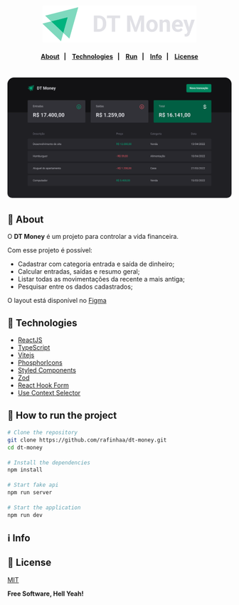 <h4 align="center">
<img src="docs/images/logo.svg" alt="Logo" />
</h4>

<h4 align="center">
    <p align="center">
      <a href="#-about">About</a>&nbsp;&nbsp;&nbsp;|&nbsp;&nbsp;&nbsp;
      <a href="#-technologies">Technologies</a>&nbsp;&nbsp;&nbsp;|&nbsp;&nbsp;&nbsp;
      <a href="#-how-to-run-the-project">Run</a>&nbsp;&nbsp;&nbsp;|&nbsp;&nbsp;&nbsp;
      <a href="#-info">Info</a>&nbsp;&nbsp;&nbsp;|&nbsp;&nbsp;&nbsp;
      <a href="#-license">License</a>
  </p>
</h4>

<h1 align="center">
  <img style="border-radius: 10px" height="auto" alt="Screenshot" title="Screenshot" src="docs/images/screenshot.png" />
</h1>

## 🔖 About

O **DT Money** é um projeto para controlar a vida financeira.

Com esse projeto é possível:

- Cadastrar com categoria entrada e saída de dinheiro;
- Calcular entradas, saídas e resumo geral;
- Listar todas as movimentações da recente a mais antiga;
- Pesquisar entre os dados cadastrados;

O layout está disponível no [Figma](https://www.figma.com/community/file/1138814493269096792)

## 🚀 Technologies

- [ReactJS](https://reactjs.org/)
- [TypeScript](https://www.typescriptlang.org/)
- [Vitejs](https://vitejs.dev/)
- [PhosphorIcons](https://phosphoricons.com/)
- [Styled Components](https://styled-components.com/)
- [Zod](https://zod.dev/)
- [React Hook Form](https://react-hook-form.com/)
- [Use Context Selector](https://github.com/dai-shi/use-context-selector)

## 🏁 How to run the project

```bash
# Clone the repository
git clone https://github.com/rafinhaa/dt-money.git
cd dt-money

# Install the dependencies
npm install

# Start fake api
npm run server

# Start the application
npm run dev
```

## ℹ️ Info

## 📝 License

[MIT](LICENSE)

**Free Software, Hell Yeah!**
